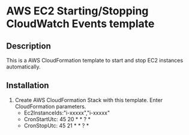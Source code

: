 # AWS EC2 Starting/Stopping CloudWatch Events template

## Description

This is a AWS CloudFormation template to start and stop EC2 instances automatically.

## Installation

1. Create AWS CloudFormation Stack with this template. Enter CloudFormation parameters.
    * Ec2InstanceIds:"i-xxxxx","i-xxxxx"
    * CronStartUtc: 45 20 * * ? *
    * CronStopUtc: 45 21 * * ? *
